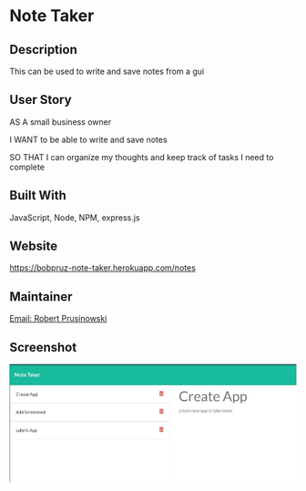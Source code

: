 # Note Taker

## Description

This can be used to write and save notes from a gui

## User Story

AS A small business owner

I WANT to be able to write and save notes

SO THAT I can organize my thoughts and keep track of tasks I need to complete

## Built With

JavaScript, Node, NPM, express.js

## Website

https://bobpruz-note-taker.herokuapp.com/notes

## Maintainer

<a href="mailto:bobpruz@gmail.com">Email: Robert Prusinowski</a>

## Screenshot

![Screenshot](screenshot.jpg)
